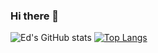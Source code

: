 ### Hi there 👋

<!--
**EdwardHackney/EdwardHackney** is a ✨ _special_ ✨ repository because its `README.md` (this file) appears on your GitHub profile.

Here are some ideas to get you started:

- 🔭 I’m currently working on ...
- 🌱 I’m currently learning ...
- 👯 I’m looking to collaborate on ...
- 🤔 I’m looking for help with ...
- 💬 Ask me about ...
- 📫 How to reach me: ...
- 😄 Pronouns: ...
- ⚡ Fun fact: ...
-->
![Ed's GitHub stats](https://github-readme-stats.vercel.app/api?username=EdwardHackney&show_icons=true&theme=tokyonight)
[![Top Langs](https://github-readme-stats.vercel.app/api/top-langs/?username=EdwardHackney&show_icons=true&theme=tokyonight)](https://github.com/EdwardHackney/github-readme-stats)
